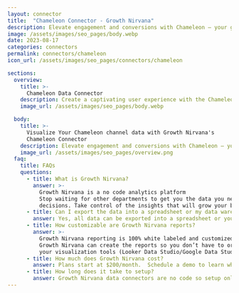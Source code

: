 ```yaml
---
layout: connector
title:  "Chameleon Connector - Growth Nirvana"
description: Elevate engagement and conversions with Chameleon – your gateway to personalized messaging and dynamic content for impactful marketing campaigns.
image: /assets/images/seo_pages/body.webp
date: 2023-08-17
categories: connectors
permalink: connectors/chameleon
icon_url: /assets/images/seo_pages/connectors/chameleon

sections:
  overview:
    title: >-
      Chameleon Data Connector
    description: Create a captivating user experience with the Chameleon connector. Seamlessly engage your audience with dynamic content and personalized messaging. Empower your marketing campaigns with Chameleon's powerful features and user-friendly interface. Elevate user engagement, boost conversions, and drive success, all with Chameleon.
    image_url: /assets/images/seo_pages/body.webp

  body:
    title: >-
      Visualize Your Chameleon channel data with Growth Nirvana's
      Chameleon Connector
    description: Elevate engagement and conversions with Chameleon – your gateway to personalized messaging and dynamic content for impactful marketing campaigns.
    image_url: /assets/images/seo_pages/overview.png
  faq:
    title: FAQs
    questions:
      - title: What is Growth Nirvana?
        answer: >-
          Growth Nirvana is a no code analytics platform 
          Stop waiting for other departments to get you the data you need to make critical business 
          decisions. Take control of the insights that will grow your business.
      - title: Can I export the data into a spreadsheet or my data warehouse?
        answer: Yes, all data can be exported into a spreadsheet or your data warehouse (Google BigQuery, AWS, Snowflake, Azure, etc)
      - title: How customizable are Growth Nirvana reports?
        answer: >-
          Growth Nirvana reporting is 100% white labeled and customized to your specifications.
          Growth Nirvana can create the reports so you don’t have to or you can connect
          your visualization tools (Looker Data Studio/Google Data Studio, Tableau, PowerBI, etc) to Growth Nirvana.
      - title: How much does Growth Nirvana cost?
        answer: Plans start at $200/month.  Schedule a demo to learn what plan is best for you.
      - title: How long does it take to setup?
        answer: Growth Nirvana data connectors are no code so setup only requires a few clicks.
---
```

